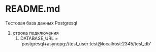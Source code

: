 # README.md
Тестовая база данных Postgresql
1. строка подключения
   1. DATABASE_URL = 'postgresql+asyncpg://test_user:test@localhost:2345/test_db'
